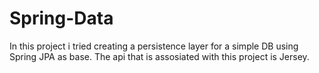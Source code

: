 # Spring-Data
In this project i tried creating a persistence layer for a simple DB using Spring JPA as base. The api that is assosiated with this project is Jersey.
